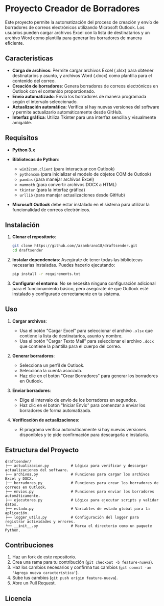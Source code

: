 
# Proyecto Creador de Borradores

Este proyecto permite la automatización del proceso de creación y envío de borradores de correos electrónicos utilizando Microsoft Outlook. Los usuarios pueden cargar archivos Excel con la lista de destinatarios y un archivo Word como plantilla para generar los borradores de manera eficiente.

## Características

- **Carga de archivos**: Permite cargar archivos Excel (.xlsx) para obtener destinatarios y asunto, y archivos Word (.docx) como plantilla para el contenido del correo.
- **Creación de borradores**: Genera borradores de correos electrónicos en Outlook con el contenido proporcionado.
- **Envío automatizado**: Envía los borradores de manera programada según el intervalo seleccionado.
- **Actualización automática**: Verifica si hay nuevas versiones del software y permite actualizarlo automáticamente desde GitHub.
- **Interfaz gráfica**: Utiliza Tkinter para una interfaz sencilla y visualmente amigable.

## Requisitos

- **Python 3.x**
- **Bibliotecas de Python**:
  - `win32com.client` (para interactuar con Outlook)
  - `pythoncom` (para inicializar el modelo de objetos COM de Outlook)
  - `pandas` (para manejar archivos Excel)
  - `mammoth` (para convertir archivos DOCX a HTML)
  - `tkinter` (para la interfaz gráfica)
  - `urllib` (para manejar actualizaciones desde GitHub)
  
- **Microsoft Outlook** debe estar instalado en el sistema para utilizar la funcionalidad de correos electrónicos.

## Instalación

1. **Clonar el repositorio**:
   ```bash
   git clone https://github.com//azambrano18/draftsender.git
   cd draftsender
   ```

2. **Instalar dependencias**:
   Asegúrate de tener todas las bibliotecas necesarias instaladas. Puedes hacerlo ejecutando:
   ```bash
   pip install -r requirements.txt
   ```

3. **Configurar el entorno**:
   No se necesita ninguna configuración adicional para el funcionamiento básico, pero asegúrate de que Outlook esté instalado y configurado correctamente en tu sistema.

## Uso

1. **Cargar archivos**:
   - Usa el botón "Cargar Excel" para seleccionar el archivo `.xlsx` que contiene la lista de destinatarios, asunto y nombre.
   - Usa el botón "Cargar Texto Mail" para seleccionar el archivo `.docx` que contiene la plantilla para el cuerpo del correo.

2. **Generar borradores**:
   - Selecciona un perfil de Outlook.
   - Selecciona la cuenta asociada.
   - Haz clic en el botón "Crear Borradores" para generar los borradores en Outlook.

3. **Enviar borradores**:
   - Elige el intervalo de envío de los borradores en segundos.
   - Haz clic en el botón "Iniciar Envío" para comenzar a enviar los borradores de forma automatizada.

4. **Verificación de actualizaciones**:
   - El programa verifica automáticamente si hay nuevas versiones disponibles y te pide confirmación para descargarla e instalarla.

## Estructura del Proyecto

```
draftsender/
├── actualizacion.py          # Lógica para verificar y descargar actualizaciones del software.
├── archivos.py               # Funciones para cargar los archivos Excel y DOCX.
├── borradores.py             # Funciones para crear los borradores de correos en Outlook.
├── envios.py                 # Funciones para enviar los borradores automáticamente.
├── ejecutores.py             # Lógica para ejecutar scripts y validar datos.
├── estado.py                 # Variables de estado global para la aplicación.
├── logger_utils.py           # Configuración del logger para registrar actividades y errores.
└── __init__.py               # Marca el directorio como un paquete Python.
```

## Contribuciones

1. Haz un fork de este repositorio.
2. Crea una rama para tu contribución (`git checkout -b feature-nueva`).
3. Haz los cambios necesarios y confirma tus cambios (`git commit -am 'Agrega nueva característica'`).
4. Sube tus cambios (`git push origin feature-nueva`).
5. Abre un Pull Request.

## Licencia
